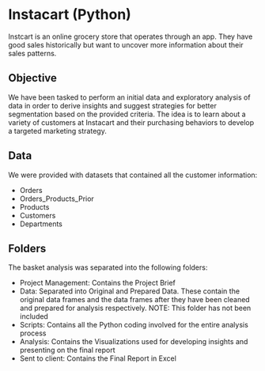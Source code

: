 # Instacart (Python)

Instcart is an online grocery store that operates through an app. They have good sales historically but want to uncover more information about their sales patterns.


## Objective

We have been tasked to perform an initial data and exploratory analysis of data in order to derive insights and suggest strategies for better segmentation based on the provided criteria. The idea is to learn about a variety of customers at Instacart and their purchasing behaviors to develop a targeted marketing strategy.


## Data

We were provided with datasets that contained all the customer information:

  - Orders
  - Orders_Products_Prior
  - Products
  - Customers
  - Departments

## Folders

The basket analysis was separated into the following folders:

   - Project Management: Contains the Project Brief
   - Data: Separated into Original and Prepared Data. These contain the original data frames and the data frames after they have been cleaned and prepared for analysis respectively. NOTE: This folder has not been included
   - Scripts: Contains all the Python coding involved for the entire analysis process
   - Analysis: Contains the Visualizations used for developing insights and presenting on the final report
   - Sent to client: Contains the Final Report in Excel
